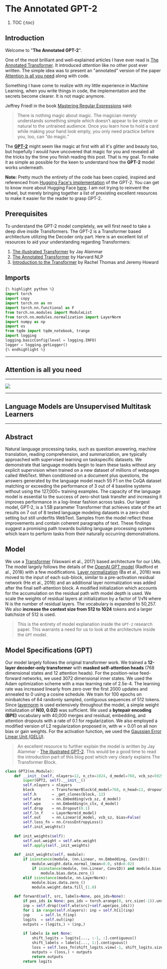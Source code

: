 # The Annotated GPT-2

1. TOC 
{:toc}

## Introduction
Welcome to "**The Annotated GPT-2**". 

One of the most brilliant and well-explained articles I have ever read is [The Annotated Transformer](https://nlp.seas.harvard.edu/2018/04/03/attention.html). It introduced *attention* like no other post ever written. The simple idea was to present an "annotated" version of the paper [Attention is all you need](https://arxiv.org/abs/1706.03762) along with code.

Something I have come to realize with my little experience in Machine Learning, when you write things in code, the implementation and the secrets become clearer. It is not magic anymore. 

Jeffrey Friedl in the book [Mastering Regular Expressions](https://learning.oreilly.com/library/view/mastering-regular-expressions/0596528124/ch01.html) said:
>  There is nothing magic about magic. The magician merely understands something simple which doesn’t appear to be simple or natural to the untrained audience. Once you learn how to hold a card while making your hand look empty, you only need practice before you, too, can “do magic.”

The **[GPT-2](https://openai.com/blog/better-language-models/)** might seem like magic at first with all it's glitter and beauty too, but hopefully I would have uncovered that magic for you and revealed all the tricks by the time you finish reading this post. That is my goal. To make it as simple as possible for the keen to understand how the **GPT-2** model works underneath. 

**Note:** Pretty much the entirety of the code has been copied, inspired and referenced from [Hugging Face's implementation](https://github.com/huggingface/transformers/blob/master/src/transformers/modeling_gpt2.py) of the GPT-2. You can get to know more about Hugging Face [here](https://huggingface.co/). I am not trying to reinvent the wheel, but merely bringing together a list of prexisting excellent resources to make it easier for the reader to grasp GPT-2. 

## Prerequisites
To understand the GPT-2 model completely, we will first need to take a deep dive inside Transformers. The GPT-2 is a Transformer based architecture utilizing the Decoder only part. Here is an excellent list of resources to aid your understanding regarding Transformers: 
1. [The illustrated Transformer](http://jalammar.github.io/illustrated-transformer/) by Jay Alammar
1. [The Annotated Transformer](https://nlp.seas.harvard.edu/2018/04/03/attention.html) by Harvard NLP 
1. [Introduction to the Transformer](https://www.youtube.com/watch?v=AFkGPmU16QA&list=PLtmWHNX-gukKocXQOkQjuVxglSDYWsSh9&index=18&t=0s) by Rachel Thomas and Jeremy Howard

## Imports
```python
{% highlight python %}
import torch
import copy
import torch.nn as nn
import torch.nn.functional as F
from torch.nn.modules import ModuleList
from torch.nn.modules.normalization import LayerNorm
import numpy as np
import os
from tqdm import tqdm_notebook, trange
import logging
logging.basicConfig(level = logging.INFO)
logger = logging.getLogger()
{% endhighlight %}
```
---
## Attention is all you need

---
<div class="img-div" markdown="0">
  <image src="/images/Transformer-architecture.PNG"/>
  <br />
</div>

---
## Language Models are Unsupervised Multitask Learners

---

## Abstract
Natural language processing tasks, such as question answering, machine translation, reading comprehension, and summarization, are typically approached with supervised learning on taskspecific datasets. We demonstrate that language models begin to learn these tasks without any explicit supervision when trained on a new dataset of millions of webpages called WebText. When conditioned on a document plus questions, the answers generated by the language model reach 55 F1 on the CoQA dataset matching or exceeding the performance of 3 out of 4 baseline systems without using the 127,000+ training examples. The capacity of the language model is essential to the success of zero-shot task transfer and increasing it improves performance in a log-linear fashion across tasks. Our largest model, GPT-2, is a 1.5B parameter Transformer that achieves state of the art results on 7 out of 8 tested language modeling datasets in a zero-shot setting but still underfits WebText. Samples from the model reflect these improvements and contain coherent paragraphs of text. These findings suggest a promising path towards building language processing systems which learn to perform tasks from their naturally occurring demonstrations.

## Model
We use a [Transformer](https://arxiv.org/abs/1706.03762) (Vaswani et al., 2017) based architecture for our LMs. The model largely follows the details of the [OpenAI GPT model](https://s3-us-west-2.amazonaws.com/openai-assets/research-covers/language-unsupervised/language_understanding_paper.pdf) (Radford et al., 2018) with a few modifications. [Layer normalization](https://arxiv.org/abs/1607.06450) (Ba et al., 2016) was moved to the input of each sub-block, similar to a pre-activation residual network (He et al., 2016) and an additional layer normalization was added after the final self-attention block. A modified initialization which accounts for the accumulation on the residual path with model depth is used. We scale the weights of residual layers at initialization by a factor of 1/√N where N is the number of residual layers. The vocabulary is expanded to 50,257. We also **increase the context size from 512 to 1024** tokens and a larger batchsize of 512 is used.

> This is the entirety of model explanation inside the `GPT-2` research paper. This warrants a need for us to look at the architecture inside the `GPT` model.

## Model Specifications (GPT)
Our model largely follows the original transformer work. We trained a **12-layer decoder-only transformer** with **masked self-attention heads** (768 dimensional states and 12 attention heads). For the position-wise feed-forward networks, we used 3072 dimensional inner states. We used the Adam optimization scheme with a max learning rate of 2.5e-4. The learning rate was increased linearly from zero over the first 2000 updates and annealed to 0 using a cosine schedule. We train for 100 epochs on minibatches of 64 randomly sampled, contiguous sequences of 512 tokens. Since [layernorm](https://arxiv.org/abs/1607.06450) is used extensively throughout the model, a simple weight initialization of **N(0, 0.02)** was sufficient. We used a **bytepair encoding (BPE)** vocabulary with 40,000 merges and residual, embedding, and attention dropouts with a rate of 0.1 for regularization. We also employed a modified version of L2 regularization proposed in, with w = 0.01 on all non bias or gain weights. For the activation function, we used the [Gaussian Error Linear Unit (GELU)](https://arxiv.org/abs/1606.08415). 

> An excellent resource to further explain the model is written by Jay Alammar - [The illustrated GPT-2](http://jalammar.github.io/illustrated-gpt2/). This would be a good time to read the introduction part of this blog post which very clearly explains The Transformer Block. 


```Python
class GPT2(nn.Module):
    def __init__(self, nlayers=12, n_ctx=1024, d_model=768, vcb_sz=50257):
        super(GPT2, self).__init__()
        self.nlayers = nlayers
        block        = TransformerBlock(d_model=768, n_head=12, dropout=0.1)
        self.h       = _get_clones(block, 12)
        self.wte     = nn.Embedding(vcb_sz, d_model)
        self.wpe     = nn.Embedding(n_ctx, d_model)
        self.drop    = nn.Dropout(0.1)
        self.ln_f    = LayerNorm(d_model)
        self.out     = nn.Linear(d_model, vcb_sz, bias=False)
        self.loss_fn = nn.CrossEntropyLoss()
        self.init_weights()
    
    def init_weights(self):
        self.out.weight = self.wte.weight
        self.apply(self._init_weights)
    
    def _init_weights(self, module):
        if isinstance(module, (nn.Linear, nn.Embedding, Conv1D)):
            module.weight.data.normal_(mean=0.0, std=0.02)
            if isinstance(module, (nn.Linear, Conv1D)) and module.bias is not None:
                module.bias.data.zero_()
        elif isinstance(module, nn.LayerNorm):
            module.bias.data.zero_()
            module.weight.data.fill_(1.0)
    
    def forward(self, src, labels=None, pos_ids=None):
        if pos_ids is None: pos_ids = torch.arange(0, src.size(-1)).unsqueeze(0)
        inp = self.drop((self.wte(src)+self.wpe(pos_ids)))
        for i in range(self.nlayers): inp = self.h[i](inp)
        inp     = self.ln_f(inp)
        logits  = self.out(inp)
        outputs = (logits,) + (inp,)
        
        if labels is not None:
            shift_logits = logits[..., :-1, :].contiguous()
            shift_labels = labels[..., 1:].contiguous()
            loss = self.loss_fn(shift_logits.view(-1, shift_logits.size(-1)), shift_labels.view(-1))
            outputs = (loss,) + outputs
            return outputs
        return logits
```

